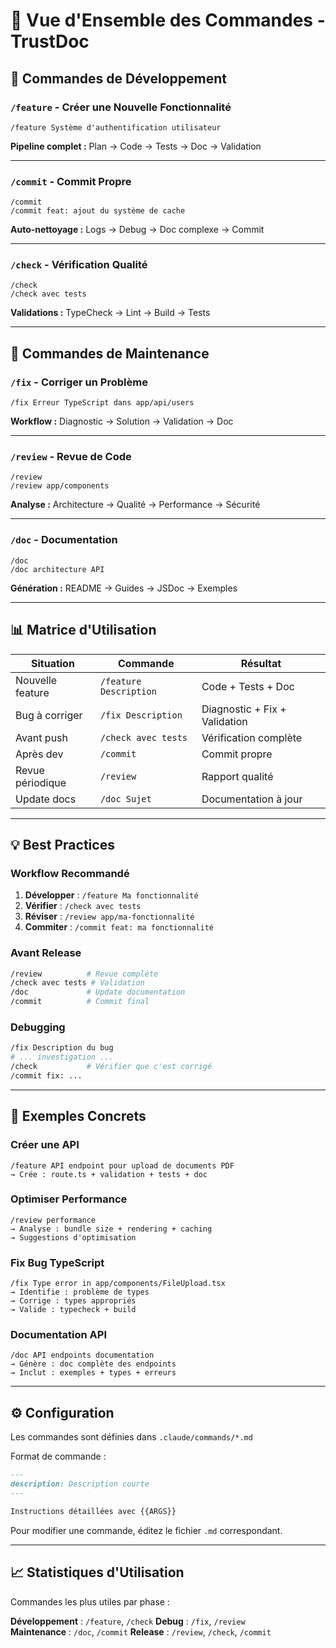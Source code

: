 # 🎯 Vue d'Ensemble des Commandes - TrustDoc

## 🚀 Commandes de Développement

### `/feature` - Créer une Nouvelle Fonctionnalité
```
/feature Système d'authentification utilisateur
```
**Pipeline complet :** Plan → Code → Tests → Doc → Validation

---

### `/commit` - Commit Propre
```
/commit
/commit feat: ajout du système de cache
```
**Auto-nettoyage :** Logs → Debug → Doc complexe → Commit

---

### `/check` - Vérification Qualité
```
/check
/check avec tests
```
**Validations :** TypeCheck → Lint → Build → Tests

---

## 🔧 Commandes de Maintenance

### `/fix` - Corriger un Problème
```
/fix Erreur TypeScript dans app/api/users
```
**Workflow :** Diagnostic → Solution → Validation → Doc

---

### `/review` - Revue de Code
```
/review
/review app/components
```
**Analyse :** Architecture → Qualité → Performance → Sécurité

---

### `/doc` - Documentation
```
/doc
/doc architecture API
```
**Génération :** README → Guides → JSDoc → Exemples

---

## 📊 Matrice d'Utilisation

| Situation | Commande | Résultat |
|-----------|----------|----------|
| Nouvelle feature | `/feature Description` | Code + Tests + Doc |
| Bug à corriger | `/fix Description` | Diagnostic + Fix + Validation |
| Avant push | `/check avec tests` | Vérification complète |
| Après dev | `/commit` | Commit propre |
| Revue périodique | `/review` | Rapport qualité |
| Update docs | `/doc Sujet` | Documentation à jour |

---

## 💡 Best Practices

### Workflow Recommandé
1. **Développer** : `/feature Ma fonctionnalité`
2. **Vérifier** : `/check avec tests`
3. **Réviser** : `/review app/ma-fonctionnalité`
4. **Commiter** : `/commit feat: ma fonctionnalité`

### Avant Release
```bash
/review          # Revue complète
/check avec tests # Validation
/doc             # Update documentation
/commit          # Commit final
```

### Debugging
```bash
/fix Description du bug
# ... investigation ...
/check           # Vérifier que c'est corrigé
/commit fix: ...
```

---

## 🎨 Exemples Concrets

### Créer une API
```
/feature API endpoint pour upload de documents PDF
→ Crée : route.ts + validation + tests + doc
```

### Optimiser Performance
```
/review performance
→ Analyse : bundle size + rendering + caching
→ Suggestions d'optimisation
```

### Fix Bug TypeScript
```
/fix Type error in app/components/FileUpload.tsx
→ Identifie : problème de types
→ Corrige : types appropriés
→ Valide : typecheck + build
```

### Documentation API
```
/doc API endpoints documentation
→ Génère : doc complète des endpoints
→ Inclut : exemples + types + erreurs
```

---

## ⚙️ Configuration

Les commandes sont définies dans `.claude/commands/*.md`

Format de commande :
```markdown
---
description: Description courte
---

Instructions détaillées avec {{ARGS}}
```

Pour modifier une commande, éditez le fichier `.md` correspondant.

---

## 📈 Statistiques d'Utilisation

Commandes les plus utiles par phase :

**Développement** : `/feature`, `/check`
**Debug** : `/fix`, `/review`  
**Maintenance** : `/doc`, `/commit`
**Release** : `/review`, `/check`, `/commit`
